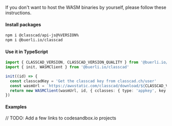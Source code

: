 If you don't want to host the WASM binaries by yourself, please follow these instructions.

#### Install packages

```sh
npm i @classcad/api-js@%VERSION%
npm i @buerli.io/classcad
```

#### Use it in TypeScript

```ts
import { CLASSCAD_VERSION, CLASSCAD_VERSION_QUALITY } from '@buerli.io/classcad'
import { init, WASMClient } from '@buerli.io/classcad'

init((id) => {
  const classcadKey = 'Get the classcad key from classcad.ch/user'
  const wasmUrl = `https://awvstatic.com/classcad/download/${CLASSCAD_VERSION_QUALITY}/${CLASSCAD_VERSION}/wasm`
  return new WASMClient(wasmUrl, id, { cclasses: { type: 'appkey', key: classcadKey } })
})
```

#### Examples

// TODO: Add a few links to codesandbox.io projects
